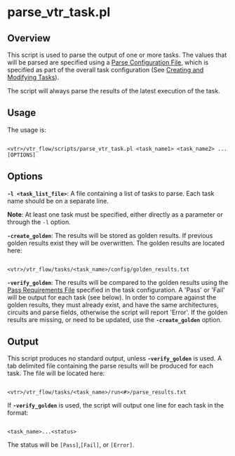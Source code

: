 # parse\_vtr\_task.pl #

## Overview ##

This script is used to parse the output of one or more tasks.  The values that will be parsed are specified using a [Parse Configuration File](ParseFiles.md), which is specified as part of the overall task configuration (See [Creating and Modifying Tasks](CreatingTasks.md)).

The script will always parse the results of the latest execution of the task.

## Usage ##
The usage is:
```

<vtr>/vtr_flow/scripts/parse_vtr_task.pl <task_name1> <task_name2> ... [OPTIONS]
```

## Options ##
**`-l <task_list_file>`**: A file containing a list of tasks to parse.  Each task name should be on a separate line.


**Note**: At least one task must be specified, either directly as a parameter or through the `-l` option.

**`-create_golden`**: The results will be stored as golden results.  If previous golden results exist they will be overwritten.  The golden results are located here:
```

<vtr>/vtr_flow/tasks/<task_name>/config/golden_results.txt
```
**`-verify_golden`**: The results will be compared to the golden results using the [Pass Requirements File](PassRequirementsFiles.md) specified in the task configuration.  A 'Pass' or 'Fail' will be output for each task (see below).  In order to compare against the golden results, they must already exist, and have the same architectures, circuits and parse fields, otherwise the script will report 'Error'.  If the golden results are missing, or need to be updated, use the **`-create_golden`** option.



## Output ##
This script produces no standard output, unless **`-verify_golden`** is used.  A tab delimited file containing the parse results will be produced for each task.  The file will be located here:

```

<vtr>/vtr_flow/tasks/<task_name>/run<#>/parse_results.txt
```

If **`-verify_golden`** is used, the script will output one line for each task in the format:

```

<task_name>...<status>
```

The status will be `[Pass]`,`[Fail]`, or `[Error]`.
